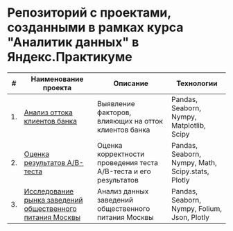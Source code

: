 # Репозиторий с проектами, созданными в рамках курса "Аналитик данных" в Яндекс.Практикуме

| #    | Наименование проекта                | Описание                                                     | Технологии                                                      |
| ---- | ------------------------------------------------------------ | ------------------------------------------------------------ | ------------------------------------------------------------ |
| 1.   | [Анализ оттока клиентов банка](https://github.com/LienBTP/practikum_DAprojects/blob/main/1%20Churn%20Rate%20Project/1.%20Анализ%20оттока%20клиентов%20банка.ipynb) | Выявление факторов, влияющих на отток клиентов банка | Pandas, Seaborn, Nympy, Matplotlib, Scipy |
| 2.   | [Оценка результатов A/B-теста](https://github.com/LienBTP/practikum_DAprojects/blob/main/AB%20Test%20Results/2.%20Оценка%20результатов%20AB-теста.ipynb) | Оценка корректности проведения теста A/B-теста и его результатов | Pandas, Seaborn, Nympy, Math, Scipy.stats, Plotly |
| 3.   | [Исследование рынка заведений общественного питания Москвы](https://github.com/LienBTP/practikum_DAprojects/blob/main/Moscow%20catering%20research/3.%20Исследование%20рынка%20заведений%20общественного%20питания%20Москвы.ipynb) | Анализ данных заведений общественного питания Москвы             | Pandas, Seaborn, Nympy, Folium, Json, Plotly |
